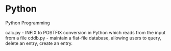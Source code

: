 # Python

Python Programming

calc.py - INFIX to POSTFIX conversion in Python which reads from the input from a file
cddb.py - maintain a flat-file database, allowing users to query, delete an entry, create an entry.
